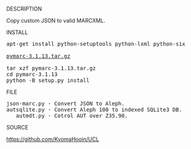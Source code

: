 
DESCRIPTION

Copy custom JSON to valid MARCXML.

INSTALL
<pre>
apt-get install python-setuptools python-lxml python-six

<a href="https://pypi.org/project/pymarc/#files">pymarc-3.1.13.tar.gz</a>

tar xzf pymarc-3.1.13.tar.gz
cd pymarc-3.1.13
python -B setup.py install
</pre>
FILE
<pre>
json-marc.py - Convert JSON to Aleph.
autsqlite.py - Convert Aleph 100 to indexed SQLite3 DB.
   autmdt.py - Cotrol AUT over Z35.90.
</pre>
SOURCE

https://github.com/KyomaHooin/UCL

